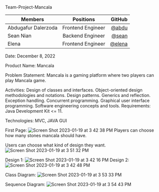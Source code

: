 Team-Project-Mancala


| Members               | Positions        | GitHub  |
| --------------------  |:----------------:| -------:|
| Abdugafur Dalerzoda   | Frontend Engineer|  [@abdu](https://github.com/Abdugafur111)  |
| Sean Nian             | Backend Engineer |  [@sean](https://github.com/seannian)   |
| Elena                 | Frontend Engineer|  [@elena](https://github.com/XianqiaoZhang)   |

Date: December 8, 2022

Product Name: Mancala

Problem Statement: Mancala is a gaming platform where two players can play Mancala game.

Activities: Design of classes and interfaces. Object-oriented design methodologies and notations. Design patterns. Generics and reflection. Exception handling. Concurrent programming. Graphical user interface programming. Software engineering concepts and tools. Requirements: Java Development Kit <= 11.

Technologies: MVC, JAVA GUI

First Page:
![Screen Shot 2023-01-19 at 3 42 38 PM](https://user-images.githubusercontent.com/64993553/213587312-d99d1b2b-5d2f-481e-8ed5-0eefde399dbe.png)
Players can choose how many stones mancala should have.

Users can choose what kind of design they want.
![Screen Shot 2023-01-19 at 3 51 32 PM](https://user-images.githubusercontent.com/64993553/213587536-a24c7715-0e59-4f76-bb75-57e72398b834.png)

Design 1:
![Screen Shot 2023-01-19 at 3 42 16 PM](https://user-images.githubusercontent.com/64993553/213587416-50471291-a1d0-4368-8871-9b6b623ec86b.png)
Design 2:
![Screen Shot 2023-01-19 at 3 42 48 PM](https://user-images.githubusercontent.com/64993553/213587441-0fac70f1-b959-4bcb-986e-2e6ff3b15cc2.png)


Class Diagram:
![Screen Shot 2023-01-19 at 3 53 33 PM](https://user-images.githubusercontent.com/64993553/213587836-62fbe6f8-e14b-4ed1-b891-b1b9ade981de.png)

Sequence Diagram:
![Screen Shot 2023-01-19 at 3 54 43 PM](https://user-images.githubusercontent.com/64993553/213587972-76d99311-64eb-4d8d-9e93-a6e9951c6636.png)

